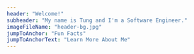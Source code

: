 ```yaml
---
header: "Welcome!"
subheader: "My name is Tung and I'm a Software Engineer."
imageFileName: "header-bg.jpg"
jumpToAnchor: "Fun Facts"
jumpToAnchorText: "Learn More About Me"
---
```

